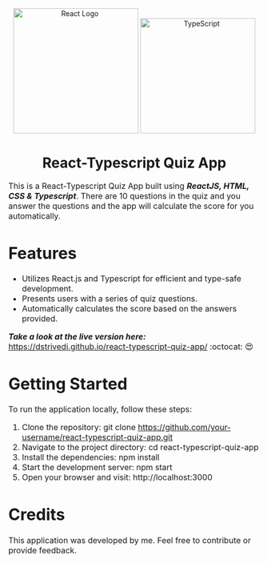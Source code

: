
  <div align="center">
    <img title="Outlier" src="https://upload.wikimedia.org/wikipedia/commons/a/a7/React-icon.svg" alt="React Logo" width="250" />
    <img title="TypeScript" alt="TypeScript" height=230
      src="https://upload.wikimedia.org/wikipedia/commons/thumb/4/4c/Typescript_logo_2020.svg/1024px-Typescript_logo_2020.svg.png">
   </div>
  <h1 align="center">
    React-Typescript Quiz App
  </h1>

  <p><font size="3">
      This is a React-Typescript Quiz App built using <strong><em>ReactJS, HTML, CSS & Typescript</em></strong>. There are 10 questions in the quiz and you answer the questions and the app will calculate the score for you automatically. </p>
      

# Features
* Utilizes React.js and Typescript for efficient and type-safe development.
* Presents users with a series of quiz questions.
* Automatically calculates the score based on the answers provided.

<strong><em>Take a look at the live version here:</em></strong> https://dstrivedi.github.io/react-typescript-quiz-app/ :octocat: :heart_eyes:
 
# Getting Started
To run the application locally, follow these steps:
1. Clone the repository: git clone https://github.com/your-username/react-typescript-quiz-app.git
2. Navigate to the project directory: cd react-typescript-quiz-app
3. Install the dependencies: npm install
4. Start the development server: npm start
5. Open your browser and visit: http://localhost:3000

# Credits
This application was developed by me. Feel free to contribute or provide feedback.
